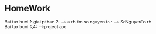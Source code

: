 # HomeWork
Bai tap buoi 1:
 giai pt bac 2: --> a.rb
 tim so nguyen to : --> SoNguyenTo.rb
Bai tap buoi 3,4: -->project abc
